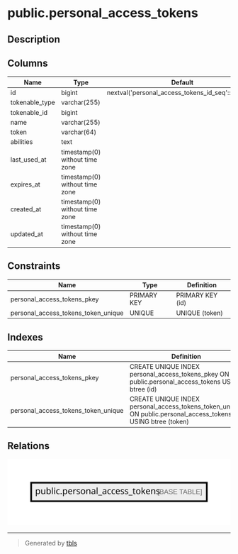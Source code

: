 # public.personal_access_tokens

## Description

## Columns

| Name           | Type                           | Default                                            | Nullable |
| -------------- | ------------------------------ | -------------------------------------------------- | -------- |
| id             | bigint                         | nextval('personal_access_tokens_id_seq'::regclass) | false    |
| tokenable_type | varchar(255)                   |                                                    | false    |
| tokenable_id   | bigint                         |                                                    | false    |
| name           | varchar(255)                   |                                                    | false    |
| token          | varchar(64)                    |                                                    | false    |
| abilities      | text                           |                                                    | true     |
| last_used_at   | timestamp(0) without time zone |                                                    | true     |
| expires_at     | timestamp(0) without time zone |                                                    | true     |
| created_at     | timestamp(0) without time zone |                                                    | true     |
| updated_at     | timestamp(0) without time zone |                                                    | true     |

## Constraints

| Name                                | Type        | Definition       |
| ----------------------------------- | ----------- | ---------------- |
| personal_access_tokens_pkey         | PRIMARY KEY | PRIMARY KEY (id) |
| personal_access_tokens_token_unique | UNIQUE      | UNIQUE (token)   |

## Indexes

| Name                                | Definition                                                                                                   |
| ----------------------------------- | ------------------------------------------------------------------------------------------------------------ |
| personal_access_tokens_pkey         | CREATE UNIQUE INDEX personal_access_tokens_pkey ON public.personal_access_tokens USING btree (id)            |
| personal_access_tokens_token_unique | CREATE UNIQUE INDEX personal_access_tokens_token_unique ON public.personal_access_tokens USING btree (token) |

## Relations

![er](public.personal_access_tokens.svg)

---

> Generated by [tbls](https://github.com/k1LoW/tbls)
